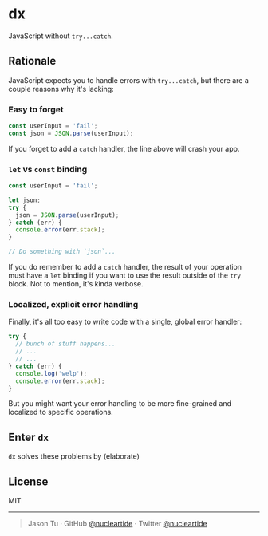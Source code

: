 # dx

JavaScript without `try...catch`.

## Rationale

JavaScript expects you to handle errors with `try...catch`, but there are a couple reasons why it's lacking:

### Easy to forget

```js
const userInput = 'fail';
const json = JSON.parse(userInput);
```

If you forget to add a `catch` handler, the line above will crash your app.

### `let` vs `const` binding

```js
const userInput = 'fail';

let json;
try {
  json = JSON.parse(userInput);
} catch (err) {
  console.error(err.stack);
}

// Do something with `json`...
```

If you do remember to add a `catch` handler, the result of your operation must have a `let` binding if you want to use the result outside of the `try` block. Not to mention, it's kinda verbose.

### Localized, explicit error handling

Finally, it's all too easy to write code with a single, global error handler:

```js
try {
  // bunch of stuff happens...
  // ...
  // ...
} catch (err) {
  console.log('welp');
  console.error(err.stack);
}
```

But you might want your error handling to be more fine-grained and localized to specific operations.

## Enter `dx`

`dx` solves these problems by (elaborate)

## License

MIT

---

> Jason Tu · GitHub [@nucleartide](https://github.com/nucleartide) · Twitter [@nucleartide](https://twitter.com/nucleartide)
